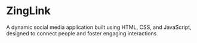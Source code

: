 # ZingLink
A dynamic social media application built using HTML, CSS, and JavaScript, designed to connect people and foster engaging interactions.
